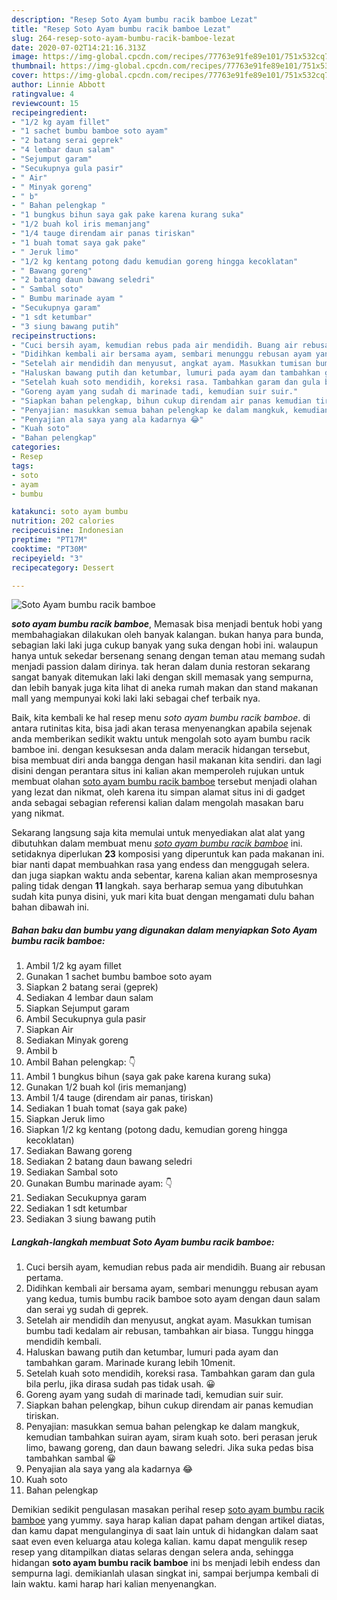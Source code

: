 ```yaml
---
description: "Resep Soto Ayam bumbu racik bamboe Lezat"
title: "Resep Soto Ayam bumbu racik bamboe Lezat"
slug: 264-resep-soto-ayam-bumbu-racik-bamboe-lezat
date: 2020-07-02T14:21:16.313Z
image: https://img-global.cpcdn.com/recipes/77763e91fe89e101/751x532cq70/soto-ayam-bumbu-racik-bamboe-foto-resep-utama.jpg
thumbnail: https://img-global.cpcdn.com/recipes/77763e91fe89e101/751x532cq70/soto-ayam-bumbu-racik-bamboe-foto-resep-utama.jpg
cover: https://img-global.cpcdn.com/recipes/77763e91fe89e101/751x532cq70/soto-ayam-bumbu-racik-bamboe-foto-resep-utama.jpg
author: Linnie Abbott
ratingvalue: 4
reviewcount: 15
recipeingredient:
- "1/2 kg ayam fillet"
- "1 sachet bumbu bamboe soto ayam"
- "2 batang serai geprek"
- "4 lembar daun salam"
- "Sejumput garam"
- "Secukupnya gula pasir"
- " Air"
- " Minyak goreng"
- " b"
- " Bahan pelengkap "
- "1 bungkus bihun saya gak pake karena kurang suka"
- "1/2 buah kol iris memanjang"
- "1/4 tauge direndam air panas tiriskan"
- "1 buah tomat saya gak pake"
- " Jeruk limo"
- "1/2 kg kentang potong dadu kemudian goreng hingga kecoklatan"
- " Bawang goreng"
- "2 batang daun bawang seledri"
- " Sambal soto"
- " Bumbu marinade ayam "
- "Secukupnya garam"
- "1 sdt ketumbar"
- "3 siung bawang putih"
recipeinstructions:
- "Cuci bersih ayam, kemudian rebus pada air mendidih. Buang air rebusan pertama."
- "Didihkan kembali air bersama ayam, sembari menunggu rebusan ayam yang kedua, tumis bumbu racik bamboe soto ayam dengan daun salam dan serai yg sudah di geprek."
- "Setelah air mendidih dan menyusut, angkat ayam. Masukkan tumisan bumbu tadi kedalam air rebusan, tambahkan air biasa. Tunggu hingga mendidih kembali."
- "Haluskan bawang putih dan ketumbar, lumuri pada ayam dan tambahkan garam. Marinade kurang lebih 10menit."
- "Setelah kuah soto mendidih, koreksi rasa. Tambahkan garam dan gula bila perlu, jika dirasa sudah pas tidak usah. 😀"
- "Goreng ayam yang sudah di marinade tadi, kemudian suir suir."
- "Siapkan bahan pelengkap, bihun cukup direndam air panas kemudian tiriskan."
- "Penyajian: masukkan semua bahan pelengkap ke dalam mangkuk, kemudian tambahkan suiran ayam, siram kuah soto. beri perasan jeruk limo, bawang goreng, dan daun bawang seledri. Jika suka pedas bisa tambahkan sambal 😀"
- "Penyajian ala saya yang ala kadarnya 😂"
- "Kuah soto"
- "Bahan pelengkap"
categories:
- Resep
tags:
- soto
- ayam
- bumbu

katakunci: soto ayam bumbu 
nutrition: 202 calories
recipecuisine: Indonesian
preptime: "PT17M"
cooktime: "PT30M"
recipeyield: "3"
recipecategory: Dessert

---
```



![Soto Ayam bumbu racik bamboe](https://img-global.cpcdn.com/recipes/77763e91fe89e101/751x532cq70/soto-ayam-bumbu-racik-bamboe-foto-resep-utama.jpg)

<b><i>soto ayam bumbu racik bamboe</i></b>, Memasak bisa menjadi bentuk hobi yang membahagiakan dilakukan oleh banyak kalangan. bukan hanya para bunda, sebagian laki laki juga cukup banyak yang suka dengan hobi ini. walaupun hanya untuk sekedar bersenang senang dengan teman atau memang sudah menjadi passion dalam dirinya. tak heran dalam dunia restoran sekarang sangat banyak ditemukan laki laki dengan skill memasak yang sempurna, dan lebih banyak juga kita lihat di aneka rumah makan dan stand makanan mall yang mempunyai koki laki laki sebagai chef terbaik nya.



Baik, kita kembali ke hal resep menu <i>soto ayam bumbu racik bamboe</i>. di antara rutinitas kita, bisa jadi akan terasa menyenangkan apabila sejenak anda memberikan sedikit waktu untuk mengolah soto ayam bumbu racik bamboe ini. dengan kesuksesan anda dalam meracik hidangan tersebut, bisa membuat diri anda bangga dengan hasil makanan kita sendiri. dan lagi disini dengan perantara situs ini kalian akan memperoleh rujukan untuk membuat olahan <u>soto ayam bumbu racik bamboe</u> tersebut menjadi olahan yang lezat dan nikmat, oleh karena itu simpan alamat situs ini di gadget anda sebagai sebagian referensi kalian dalam mengolah masakan baru yang nikmat.


Sekarang langsung saja kita memulai untuk menyediakan alat alat yang dibutuhkan dalam membuat menu <u><i>soto ayam bumbu racik bamboe</i></u> ini. setidaknya diperlukan <b>23</b> komposisi yang diperuntuk kan pada makanan ini. biar nanti dapat membuahkan rasa yang endess dan menggugah selera. dan juga siapkan waktu anda sebentar, karena kalian akan memprosesnya paling tidak dengan <b>11</b> langkah. saya berharap semua yang dibutuhkan sudah kita punya disini, yuk mari kita buat dengan mengamati dulu bahan bahan dibawah ini.

<!--inarticleads1-->

##### Bahan baku dan bumbu yang digunakan dalam menyiapkan Soto Ayam bumbu racik bamboe:

1. Ambil 1/2 kg ayam fillet
1. Gunakan 1 sachet bumbu bamboe soto ayam
1. Siapkan 2 batang serai (geprek)
1. Sediakan 4 lembar daun salam
1. Siapkan Sejumput garam
1. Ambil Secukupnya gula pasir
1. Siapkan  Air
1. Sediakan  Minyak goreng
1. Ambil  b
1. Ambil  Bahan pelengkap: 👇
1. Ambil 1 bungkus bihun (saya gak pake karena kurang suka)
1. Gunakan 1/2 buah kol (iris memanjang)
1. Ambil 1/4 tauge (direndam air panas, tiriskan)
1. Sediakan 1 buah tomat (saya gak pake)
1. Siapkan  Jeruk limo
1. Siapkan 1/2 kg kentang (potong dadu, kemudian goreng hingga kecoklatan)
1. Sediakan  Bawang goreng
1. Sediakan 2 batang daun bawang seledri
1. Sediakan  Sambal soto
1. Gunakan  Bumbu marinade ayam: 👇
1. Sediakan Secukupnya garam
1. Sediakan 1 sdt ketumbar
1. Sediakan 3 siung bawang putih




<!--inarticleads2-->

##### Langkah-langkah membuat Soto Ayam bumbu racik bamboe:

1. Cuci bersih ayam, kemudian rebus pada air mendidih. Buang air rebusan pertama.
1. Didihkan kembali air bersama ayam, sembari menunggu rebusan ayam yang kedua, tumis bumbu racik bamboe soto ayam dengan daun salam dan serai yg sudah di geprek.
1. Setelah air mendidih dan menyusut, angkat ayam. Masukkan tumisan bumbu tadi kedalam air rebusan, tambahkan air biasa. Tunggu hingga mendidih kembali.
1. Haluskan bawang putih dan ketumbar, lumuri pada ayam dan tambahkan garam. Marinade kurang lebih 10menit.
1. Setelah kuah soto mendidih, koreksi rasa. Tambahkan garam dan gula bila perlu, jika dirasa sudah pas tidak usah. 😀
1. Goreng ayam yang sudah di marinade tadi, kemudian suir suir.
1. Siapkan bahan pelengkap, bihun cukup direndam air panas kemudian tiriskan.
1. Penyajian: masukkan semua bahan pelengkap ke dalam mangkuk, kemudian tambahkan suiran ayam, siram kuah soto. beri perasan jeruk limo, bawang goreng, dan daun bawang seledri. Jika suka pedas bisa tambahkan sambal 😀
1. Penyajian ala saya yang ala kadarnya 😂
1. Kuah soto
1. Bahan pelengkap




Demikian sedikit pengulasan masakan perihal resep <u>soto ayam bumbu racik bamboe</u> yang yummy. saya harap kalian dapat paham dengan artikel diatas, dan kamu dapat mengulanginya di saat lain untuk di hidangkan dalam saat saat even even keluarga atau kolega kalian. kamu dapat mengulik resep resep yang ditampilkan diatas selaras dengan selera anda, sehingga hidangan <b>soto ayam bumbu racik bamboe</b> ini bs menjadi lebih endess dan sempurna lagi. demikianlah ulasan singkat ini, sampai berjumpa kembali di lain waktu. kami harap hari kalian menyenangkan.

